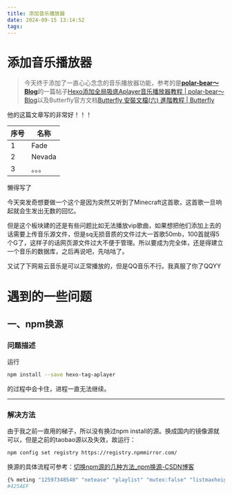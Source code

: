 ```yaml
---
title: 添加音乐播放器
date: 2024-09-15 13:14:52
tags:
---
```


# 添加音乐播放器

> 今天终于添加了一直心心念念的音乐播放器功能，参考的是[**polar-bear～Blog**](https://polar-bear.eu.org/)的一篇帖子[Hexo添加全局吸底Aplayer音乐播放器教程 | polar-bear～Blog](https://polar-bear.eu.org/2023/07/21/hexo-tag-aplayer-cha-jian/)以及Butterfly官方文档[Butterfly 安裝文檔(六) 進階教程 | Butterfly](https://butterfly.js.org/posts/4073eda/)

他的这篇文章写的非常好！！！

| 序号 | 名称   |
| ---- | ------ |
| 1    | Fade   |
| 2    | Nevada |
| 3    | 。。。 |

懒得写了

今天突发奇想要做一个这个是因为突然又听到了Minecraft这首歌，这首歌一旦响起就会生发出无数的回忆。

但是这个板块建的还是有些问题比如无法播放vip歌曲，如果想把他们添加上去的话需要上传音乐源文件，但是sq无损音质的文件过大一首歌50mb，100首就得5个G了，这样子的话网页源文件过大不便于管理。所以要成为完全体，还是得建立一个音乐的数据库，之后再说吧，先咕咕了。

又试了下网易云音乐是可以正常播放的，但是QQ音乐不行。我真服了你了QQYY

# 遇到的一些问题

## 一、npm换源

### 问题描述

运行

```bash
npm install --save hexo-tag-aplayer
```

的过程中会卡住，进程一直无法继续。

---

### 解决方法

由于我之前一直用的梯子，所以没有换过npm install的源。换成国内的镜像源就可以，但是之前的taobao源以及失效，故运行：

``` bash
npm config set registry https://registry.npmmirror.com/
```

换源的具体流程可参考：[切换npm源的几种方法_npm换源-CSDN博客](https://blog.csdn.net/weixin_45610943/article/details/138140115)

``` bash
{% meting "12597348540" "netease" "playlist" "mutex:false" "listmaxheight:400px" "preload:none" "theme:#ad7a86"%}
#425AEF
```
